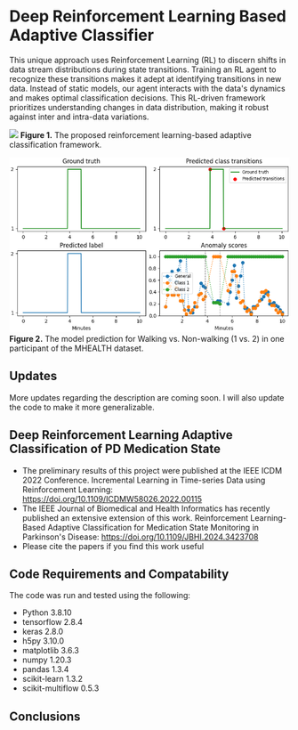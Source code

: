 # Deep Reinforcement Learning Based Adaptive Classifier
This unique approach uses Reinforcement Learning (RL) to discern shifts in data stream distributions during state transitions.
Training an RL agent to recognize these transitions makes it adept at identifying transitions in new data.
Instead of static models, our agent interacts with the data's dynamics and makes optimal classification decisions.
This RL-driven framework prioritizes understanding changes in data distribution, making it robust against inter and intra-data variations.

![](figures/figure_rl_structure.png)
**Figure 1.** The proposed reinforcement learning-based adaptive classification framework.

![](output/model_output.png)
**Figure 2.** The model prediction for Walking vs. Non-walking (1 vs. 2) in one participant of the MHEALTH dataset.

## Updates
More updates regarding the description are coming soon. I will also update the code to make it more generalizable.


## Deep Reinforcement Learning Adaptive Classification of PD Medication State
- The preliminary results of this project were published at the IEEE ICDM 2022 Conference.
Incremental Learning in Time-series Data using Reinforcement Learning: https://doi.org/10.1109/ICDMW58026.2022.00115
- The IEEE Journal of Biomedical and Health Informatics has recently published an extensive extension of this work.
Reinforcement Learning-Based Adaptive Classification for Medication State Monitoring in Parkinson's Disease: https://doi.org/10.1109/JBHI.2024.3423708
- Please cite the papers if you find this work useful


## Code Requirements and Compatability
The code was run and tested using the following:
- Python			3.8.10
- tensorflow		2.8.4
- keras				2.8.0
- h5py				3.10.0
- matplotlib		3.6.3
- numpy				1.20.3
- pandas			1.3.4
- scikit-learn		1.3.2
- scikit-multiflow	0.5.3


## Conclusions

